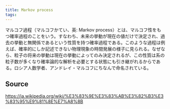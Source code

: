 ```yaml
---
title: Markov process
tags: 
---
```


マルコフ過程（マルコフかてい、英: Markov process）とは、マルコフ性をもつ確率過程のことをいう。すなわち、未来の挙動が現在の値だけで決定され、過去の挙動と無関係であるという性質を持つ確率過程である。このような過程は例えば、確率的にしか記述できない物理現象の時間発展の様子に見られる。なぜなら、粒子の将来の挙動は現在の挙動によってのみ決定されるが、この性質は系の粒子数が多くなり確率論的な解析を必要とする状態にも引き継がれるからである。ロシア人数学者、アンドレイ・マルコフにちなんで命名されている。

## Source
https://ja.wikipedia.org/wiki/%E3%83%9E%E3%83%AB%E3%82%B3%E3%83%95%E9%81%8E%E7%A8%8B